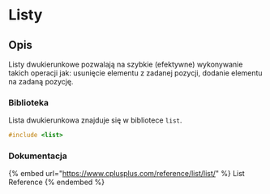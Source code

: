 # Listy

## Opis

Listy dwukierunkowe pozwalają na szybkie (efektywne) wykonywanie takich operacji jak: usunięcie elementu z zadanej pozycji, dodanie elementu na zadaną pozycję.

### Biblioteka

Lista dwukierunkowa znajduje się w bibliotece `list`.

```cpp
#include <list>
```

### Dokumentacja

{% embed url="https://www.cplusplus.com/reference/list/list/" %}
List Reference
{% endembed %}
